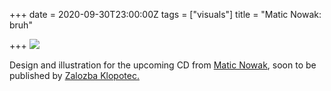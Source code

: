 +++
date = 2020-09-30T23:00:00Z
tags = ["visuals"]
title = "Matic Nowak: bruh"

+++
![](/uploads/164063247_2976409806009394_7760561664884803311_n.jpg)

Design and illustration for the upcoming CD from [Matic Nowak](https://maticnowak.bandcamp.com/), soon to be published by [Zalozba Klopotec.](https://www.klopotec.si/)